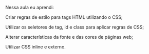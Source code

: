 Nessa aula eu aprendi:

Criar regras de estilo para tags HTML utilizando o CSS;

Utilizar os seletores de tag, id e class para aplicar regras de CSS;

Alterar características da fonte e das cores de páginas web;

Utilizar CSS inline e externo.